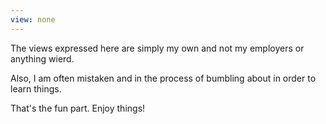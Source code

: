 ```yaml
---
view: none
---
```


The views expressed here are simply my own and not my employers or anything
wierd.

Also, I am often mistaken and in the process of bumbling about in order
to learn things.

That's the fun part. Enjoy things!
